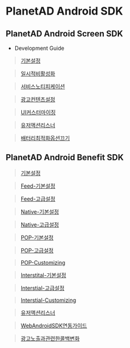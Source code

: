 # PlanetAD Android SDK 

## PlanetAD Android Screen SDK 
- Development Guide
> [기본설정](./PlanetAdScreenApp/doc/0_basic.md)

> [일시적비활성화](./PlanetAdScreenApp/doc/1_deactivate.md)

> [서비스노티피케이션](./PlanetAdScreenApp/doc/2_service_notification.md)

> [광고컨텐츠설정](./PlanetAdScreenApp/doc/3_advanced.md)

> [UI커스터마이징](./PlanetAdScreenApp/doc/4_customizing.md)

> [유저액션리스너](./PlanetAdScreenApp/doc/5_eventListener.md)

> [배터리최적화옵션끄기](./PlanetAdScreenApp/doc/6_battery_optimizing.md)




## PlanetAD Android Benefit SDK 

> [기본설정](./PlanetAdBenefitApp/doc/0_benefit_begin.md)

> [Feed-기본설정](./PlanetAdBenefitApp/doc/1_Feed-basic.md)

> [Feed-고급설정](./PlanetAdScreenApp/doc/2_Feed-advanced.md)

> [Native-기본설정](./PlanetAdScreenApp/doc/3_Native-basic.md)

> [Native-고급설정](./PlanetAdScreenApp/doc/4_Native-advanced.md)

> [POP-기본설정](./PlanetAdScreenApp/doc/5_POP-basic.md)

> [POP-고급설정](./PlanetAdScreenApp/doc/6_POP-advanced.md)

> [POP-Customizing](./PlanetAdScreenApp/doc/7_POP-Customizing.md)

> [Interstital-기본설정](./PlanetAdScreenApp/doc/8_Interstital-basic.md)

> [Interstial-고급설정](./PlanetAdScreenApp/doc/9_Interstial-advanced.md)

> [Interstial-Customizing](./PlanetAdScreenApp/doc/10_Interstial-Customizing.md)

> [유저액션리스너](./PlanetAdScreenApp/doc/11_Customizing.md)

> [WebAndroidSDK연동가이드](./PlanetAdScreenApp/doc/12_Web_Android_SDK.md)

> [광고노출과관련한콜백변화](./PlanetAdScreenApp/doc/13_Event_Callback.md)

